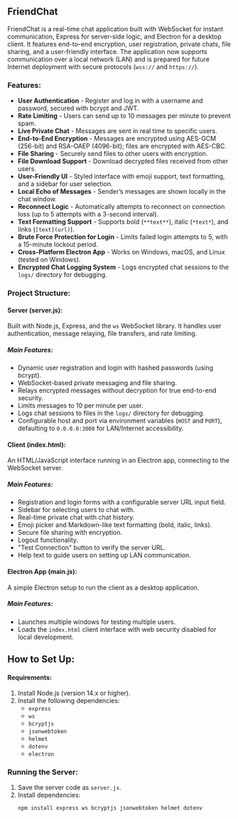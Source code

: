 ## FriendChat

FriendChat is a real-time chat application built with WebSocket for instant communication, Express for server-side logic, and Electron for a desktop client. It features end-to-end encryption, user registration, private chats, file sharing, and a user-friendly interface. The application now supports communication over a local network (LAN) and is prepared for future Internet deployment with secure protocols (`wss://` and `https://`).

### Features:

- **User Authentication** - Register and log in with a username and password, secured with bcrypt and JWT.
- **Rate Limiting** - Users can send up to 10 messages per minute to prevent spam.
- **Live Private Chat** - Messages are sent in real time to specific users.
- **End-to-End Encryption** - Messages are encrypted using AES-GCM (256-bit) and RSA-OAEP (4096-bit); files are encrypted with AES-CBC.
- **File Sharing** - Securely send files to other users with encryption.
- **File Download Support** - Download decrypted files received from other users.
- **User-Friendly UI** - Styled interface with emoji support, text formatting, and a sidebar for user selection.
- **Local Echo of Messages** - Sender’s messages are shown locally in the chat window.
- **Reconnect Logic** - Automatically attempts to reconnect on connection loss (up to 5 attempts with a 3-second interval).
- **Text Formatting Support** - Supports bold (`**text**`), italic (`*text*`), and links (`[text](url)`).
- **Brute Force Protection for Login** - Limits failed login attempts to 5, with a 15-minute lockout period.
- **Cross-Platform Electron App** - Works on Windows, macOS, and Linux (tested on Windows).
- **Encrypted Chat Logging System** - Logs encrypted chat sessions to the `logs/` directory for debugging.

### Project Structure:

#### Server (server.js):

Built with Node.js, Express, and the `ws` WebSocket library. It handles user authentication, message relaying, file transfers, and rate limiting.

##### Main Features:
- Dynamic user registration and login with hashed passwords (using bcrypt).
- WebSocket-based private messaging and file sharing.
- Relays encrypted messages without decryption for true end-to-end security.
- Limits messages to 10 per minute per user.
- Logs chat sessions to files in the `logs/` directory for debugging.
- Configurable host and port via environment variables (`HOST` and `PORT`), defaulting to `0.0.0.0:3000` for LAN/Internet accessibility.

#### Client (index.html):

An HTML/JavaScript interface running in an Electron app, connecting to the WebSocket server.

##### Main Features:
- Registration and login forms with a configurable server URL input field.
- Sidebar for selecting users to chat with.
- Real-time private chat with chat history.
- Emoji picker and Markdown-like text formatting (bold, italic, links).
- Secure file sharing with encryption.
- Logout functionality.
- "Test Connection" button to verify the server URL.
- Help text to guide users on setting up LAN communication.

#### Electron App (main.js):

A simple Electron setup to run the client as a desktop application.

##### Main Features:
- Launches multiple windows for testing multiple users.
- Loads the `index.html` client interface with web security disabled for local development.

## How to Set Up:

#### Requirements:
1. Install Node.js (version 14.x or higher).
2. Install the following dependencies:
   - `express`
   - `ws`
   - `bcryptjs`
   - `jsonwebtoken`
   - `helmet`
   - `dotenv`
   - `electron`

### Running the Server:
1. Save the server code as `server.js`.
2. Install dependencies:
   ```bash
   npm install express ws bcryptjs jsonwebtoken helmet dotenv
